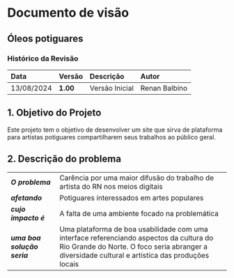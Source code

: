 # Documento de visão

## Óleos potiguares

### Histórico da Revisão 
|  Data  | Versão | Descrição | Autor |
|:-------|:-------|:----------|:------|
| 13/08/2024 | **1.00** | Versão Inicial  | Renan Balbino |

## 1. Objetivo do Projeto 
Este projeto tem o objetivo de desenvolver um site que sirva de plataforma para artistas potiguares compartilharem seus trabalhos ao público geral.
 
## 2. Descrição do problema 
| | |
|:-|:-|
| **_O problema_**    | Carência por uma maior difusão do trabalho de artista do RN nos meios digitais   |
| **_afetando_**      | Potiguares interessados em artes populares                      |
| **_cujo impacto é_**| A falta de uma ambiente focado na problemática                                  |
| **_uma boa solução seria_** | Uma plataforma de boa usabilidade com uma interface referenciando aspectos da cultura do Rio Grande do Norte. O foco seria abranger a diversidade cultural e artística das produções locais | 

